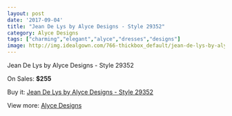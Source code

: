 ```yaml
---
layout: post
date: '2017-09-04'
title: "Jean De Lys by Alyce Designs - Style 29352"
category: Alyce Designs
tags: ["charming","elegant","alyce","dresses","designs"]
image: http://img.idealgown.com/766-thickbox_default/jean-de-lys-by-alyce-designs-style-29352.jpg
---
```

Jean De Lys by Alyce Designs - Style 29352

On Sales: **$255**
<a href="https://www.idealgown.com/en/alyce-designs/349-jean-de-lys-by-alyce-designs-style-29352.html"><amp-img layout="responsive" width="600" height="600" src="//img.idealgown.com/766-thickbox_default/jean-de-lys-by-alyce-designs-style-29352.jpg" alt="Jean De Lys by Alyce Designs - Style 29352 0" /></a>
<a href="https://www.idealgown.com/en/alyce-designs/349-jean-de-lys-by-alyce-designs-style-29352.html"><amp-img layout="responsive" width="600" height="600" src="//img.idealgown.com/767-thickbox_default/jean-de-lys-by-alyce-designs-style-29352.jpg" alt="Jean De Lys by Alyce Designs - Style 29352 1" /></a>

Buy it: [Jean De Lys by Alyce Designs - Style 29352](https://www.idealgown.com/en/alyce-designs/349-jean-de-lys-by-alyce-designs-style-29352.html "Jean De Lys by Alyce Designs - Style 29352")

View more: [Alyce Designs](https://www.idealgown.com/en/5-alyce-designs "Alyce Designs")